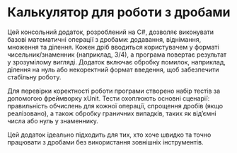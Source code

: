 # Калькулятор для роботи з дробами
Цей консольний додаток, розроблений на C#, дозволяє виконувати базові математичні операції з дробами: додавання, віднімання, множення та ділення. Кожен дріб вводиться користувачем у форматі чисельник/знаменник (наприклад, 3/4), а програма повертає результат у зрозумілому вигляді. Додаток включає обробку помилок, наприклад, ділення на нуль або некоректний формат введення, щоб забезпечити стабільну роботу.

Для перевірки коректності роботи програми створено набір тестів за допомогою фреймворку xUnit. Тести охоплюють основні сценарії: правильність обчислень для кожної операції, спрощення дробів (якщо реалізовано), а також обробку граничних випадків, таких як від’ємні числа або нуль у знаменнику.

Цей додаток ідеально підходить для тих, хто хоче швидко та точно працювати з дробами без використання зовнішніх інструментів.
